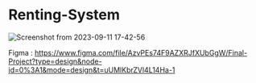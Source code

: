# Renting-System





![Screenshot from 2023-09-11 17-42-56](https://github.com/FarhanMubark/Renting-System/assets/61158054/daaab836-3e25-405c-b6b2-dce09315cec0)



 Figma : 
https://www.figma.com/file/AzvPEs74F9AZXRJfXUbGgW/Final-Project?type=design&node-id=0%3A1&mode=design&t=uUMlKbrZVl4L14Ha-1


